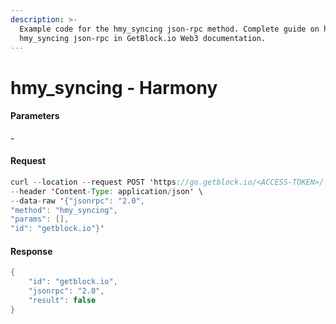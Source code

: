```yaml
---
description: >-
  Example code for the hmy_syncing json-rpc method. Сomplete guide on how to use
  hmy_syncing json-rpc in GetBlock.io Web3 documentation.
---
```


# hmy\_syncing - Harmony

#### Parameters

\-

#### Request

```java
curl --location --request POST 'https://go.getblock.io/<ACCESS-TOKEN>/' \
--header 'Content-Type: application/json' \ 
--data-raw '{"jsonrpc": "2.0",
"method": "hmy_syncing",
"params": [],
"id": "getblock.io"}'
```

#### Response

```java
{
    "id": "getblock.io",
    "jsonrpc": "2.0",
    "result": false
}
```
